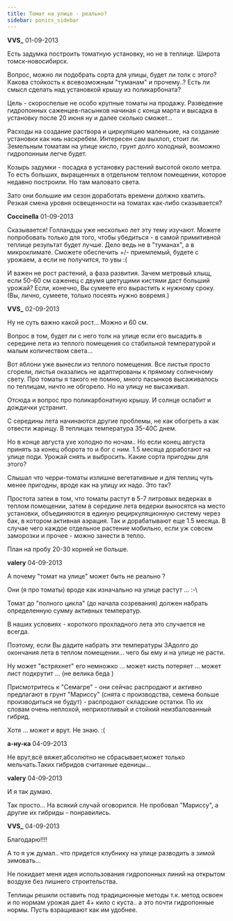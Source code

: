 ```yaml
---
title: Томат на улице - реально?
sidebar: ponics_sidebar
---
```


**VVS_** 01-09-2013

Есть задумка построить томатную установку, но не в теплице. Широта томск-новосибирск.

Вопрос, можно ли подобрать сорта для улицы, будет ли толк с этого? Какова стойкость к всевозможным "туманам" и прочему..? Есть ли смысл сделать над установкой крышу из поликарбоната?

Цель - скороспелые не особо крупные томаты на продажу. Разведение гидропонных саженцев-пасынков начиная с конца марта и высадка в установку после 20 июня ну и далее сколько сможет...

Расходы на создание раствора и циркуляцию маленькие, на создание установки как ниь наскребем. Интересен сам выхлоп, стоит ли. Земельным томатам на улице кисло, грунт долго холодный, возможно гидропонным легче будет.

Козырь задумки - посадка в установку растений высотой около метра. То есть больших, выращенных в отдельном теплом помещении, которое недавно построили. Но там маловато света.

Зато они большие им сезон доработать времени должно хватить. Резкая смена уровня освещенности на томатах как-либо сказывается?


**Coccinella** 01-09-2013

Сказывается! Голландцы уже несколько лет эту тему изучают. Можете попробовать только для того, чтобы убедиться - в самой примитивной теплице результат будет лучше. Дело ведь не в "туманах", а в микроклимате. Сможете обеспечить +/- приемлемый, будете с урожаем, а если не получится, то увы :(

И важен не рост растений, а фаза развития. Зачем метровый хлыщ, если 50-60 см саженец с двумя цветущими кистями даст больший урожай? Если, конечно, Вы сумеете его вырастить к нужному сроку. (Вы, лично, сумеете, только посеять нужно вовремя.)


**VVS_** 02-09-2013

Ну не суть важно какой рост... Можно и 60 см. 

Вопрос в том, будет ли с него толк на улице если его высадить в середине лета из теплого помещения со стабильной температурой и малым количеством света...

Вот яблони уже вынесли из теплого помещения. Все листья просто сгорели, листья оказались не адаптированы к прямому солнечному свету. Про томаты я такого не помню, много пасынков высаживалось по теплицам, ничто не обгорело. Но на улицу не высаживал.

Отсюда и вопрос про поликарбонатную крышу. И солнце ослабит и дождички устранит.

С середины лета начинаются другие проблемы, не как обогреть а как отвести жарищу. В теплицах температура 35-40С днем.

Но в конце августа ухе холодно по ночам.. Но если конец августа принять за конец оборота то и бог с ним. 1.5 месяца доработают на улице поди. Урожай снять и выбросить. Какие сорта пригодны для этого?

Слышал что черри-томаты излишне вегетативные и для теплиц чуть менее пригодны, вроде как на улицу их надо. Это так?

Простота затеи в том, что томаты растут в 5-7 литровых ведерках в теплом помещении, затем в середине лета ведерки выносятся на место установки, объединяются в единую рециркуляционную систему через бак, в котором активная аэрация. Так и дорабатывают еще 1.5 месяца. В случае чего каждое отдельное растение мобильно, если уж совсем заморозки и прочее - можно занести в тепло.

План на пробу 20-30 корней не больше.


**valery** 04-09-2013

А почему "томат на улице" может быть не реально ?

Они (я про томаты) вроде как изначально на улице растут ... :-\

Томат до "полного цикла" (до начала созревания) должен набрать определенную сумму активных температур.

В наших условиях - короткого прохладного лета это случается не всегда.

Поэтому, если Вы дадите набрать эти температуры ЗАдолго до окончания лета в теплом помещении... чего бы ему и на улице не расти.

Ну может "встряхнет" его немножко ... может кисть потеряет ... может лист подкрутит ... (не велика беда )

Присмотритесь к "Семагре" - они сейчас распродают и активно предлагают в грунт "Мариссу" (снята с производства, семена больше производиться не будут) - распродают складские остатки. По их словам очень неплохой, неприхотливый и стойкий неизбалованный гибрид.

Хотя ... может и врут. Не знаю. :(


**а-ну-ка** 04-09-2013

Не врут,всё вяжет,абсолютно не сбрасывает,может только мельчать.Таких гибридов считанные еденицы...


**valery** 04-09-2013

И я так думаю.

Так просто... На всякий случай оговорился. Не пробовал "Мариссу", а другие их гибриды - понравились.


**VVS_** 04-09-2013

Благодарю!!!! 

А то я уж думал.. что придется клубнику на улице разводить а зимой зимовать...

Не покидает меня идея использования гидропонных линий на открытом воздухе без лишнего строительства.

Теплицы решили оставить под традиционные методы т.к. метод освоен и по нормам урожая дает 4+ кило с куста.. а это почти гидропонные нормы. Пусть взращивают как им удобнее.


